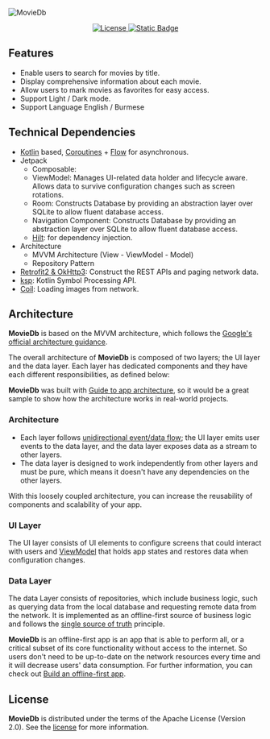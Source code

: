 ![MovieDb](https://socialify.git.ci/lwinminkhant/MovieDb/image?font=Raleway&logo=https%3A%2F%2F3.bp.blogspot.com%2F-VVp3WvJvl84%2FX0Vu6EjYqDI%2FAAAAAAAAPjU%2FZOMKiUlgfg8ok8DY8Hc-ocOvGdB0z86AgCLcBGAsYHQ%2Fs1600%2Fjetpack%252Bcompose%252Bicon_RGB.png&name=1&pattern=Circuit%20Board&theme=Dark)
<p align="center">
  <a href="https://opensource.org/licenses/Apache-2.0">
     <img alt="License" src="https://img.shields.io/badge/License-Apache%202.0-blue.svg"/>
  </a>

  <a href="https://github.com/lwinminkhant">
     <img alt="Static Badge" src="https://img.shields.io/badge/Github-lwinminkhant-gold?style=flat-square&logo=github">
  </a>
</p>


## Features

- Enable users to search for movies by title.
- Display comprehensive information about each movie.
- Allow users to mark movies as favorites for easy access.
- Support Light / Dark mode.
- Support Language English / Burmese

## Technical Dependencies
- [Kotlin](https://kotlinlang.org/) based, [Coroutines](https://github.com/Kotlin/kotlinx.coroutines) + [Flow](https://kotlin.github.io/kotlinx.coroutines/kotlinx-coroutines-core/kotlinx.coroutines.flow/) for asynchronous.
- Jetpack
    - Composable: 
    - ViewModel: Manages UI-related data holder and lifecycle aware. Allows data to survive configuration changes such as screen rotations.
    - Room: Constructs Database by providing an abstraction layer over SQLite to allow fluent database access.
    - Navigation Component: Constructs Database by providing an abstraction layer over SQLite to allow fluent database access.
    - [Hilt](https://dagger.dev/hilt/): for dependency injection.
- Architecture
    - MVVM Architecture (View - ViewModel - Model)
    - Repository Pattern
- [Retrofit2 & OkHttp3](https://github.com/square/retrofit): Construct the REST APIs and paging network data.
- [ksp](https://github.com/google/ksp): Kotlin Symbol Processing API.
- [Coil](https://github.com/coil-kt/coil): Loading images from network.


## Architecture
**MovieDb** is based on the MVVM architecture, which follows the [Google's official architecture guidance](https://developer.android.com/topic/architecture).

The overall architecture of **MovieDb** is composed of two layers; the UI layer and the data layer. Each layer has dedicated components and they have each different responsibilities, as defined below:

**MovieDb** was built with [Guide to app architecture](https://developer.android.com/topic/architecture), so it would be a great sample to show how the architecture works in real-world projects.


### Architecture

- Each layer follows [unidirectional event/data flow](https://developer.android.com/topic/architecture/ui-layer#udf); the UI layer emits user events to the data layer, and the data layer exposes data as a stream to other layers.
- The data layer is designed to work independently from other layers and must be pure, which means it doesn't have any dependencies on the other layers.

With this loosely coupled architecture, you can increase the reusability of components and scalability of your app.

### UI Layer

The UI layer consists of UI elements to configure screens that could interact with users and [ViewModel](https://developer.android.com/topic/libraries/architecture/viewmodel) that holds app states and restores data when configuration changes.

### Data Layer

The data Layer consists of repositories, which include business logic, such as querying data from the local database and requesting remote data from the network. It is implemented as an offline-first source of business logic and follows the [single source of truth](https://en.wikipedia.org/wiki/Single_source_of_truth) principle.<br>

**MovieDb** is an offline-first app is an app that is able to perform all, or a critical subset of its core functionality without access to the internet.
So users don't need to be up-to-date on the network resources every time and it will decrease users' data consumption. For further information, you can check out [Build an offline-first app](https://developer.android.com/topic/architecture/data-layer/offline-first).

## License

**MovieDb** is distributed under the terms of the Apache License (Version 2.0). See the
[license](LICENSE) for more information.